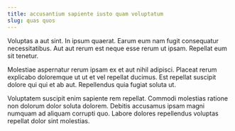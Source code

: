 ```yaml
---
title: accusantium sapiente iusto quam voluptatum
slug: quas quos
---
```


Voluptas a aut sint. In ipsum quaerat. Earum eum nam fugit consequatur necessitatibus. Aut aut rerum est neque esse rerum ut ipsam. Repellat eum sit tenetur.

Molestiae aspernatur rerum ipsam ex et aut nihil adipisci. Placeat rerum explicabo doloremque ut ut et vel repellat ducimus. Est repellat suscipit dolore qui qui et ab aut. Repellendus quia fugiat soluta ut.

Voluptatem suscipit enim sapiente rem repellat. Commodi molestias ratione non dolorum dolor soluta dolorem. Debitis accusamus ipsam magni numquam ad aliquam corrupti quo. Labore dolores repellendus voluptas repellat dolor sint molestias.
